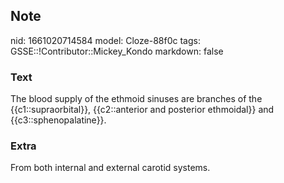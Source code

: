## Note
nid: 1661020714584
model: Cloze-88f0c
tags: GSSE::!Contributor::Mickey_Kondo
markdown: false

### Text
The blood supply of the ethmoid sinuses are branches of the {{c1::supraorbital}}, {{c2::anterior and posterior ethmoidal}} and {{c3::sphenopalatine}}.

### Extra
From both internal and external carotid systems.
